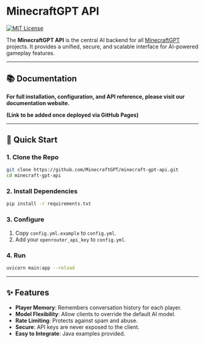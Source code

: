 # MinecraftGPT API

[![MIT License](https://img.shields.io/badge/License-MIT-green.svg)](LICENSE)

The **MinecraftGPT API** is the central AI backend for all [MinecraftGPT](https://github.com/MinecraftGPT) projects. It provides a unified, secure, and scalable interface for AI-powered gameplay features.

---

## 📚 Documentation

**For full installation, configuration, and API reference, please visit our documentation website.**

**(Link to be added once deployed via GitHub Pages)**

---

## 🚀 Quick Start

### 1. Clone the Repo
```bash
git clone https://github.com/MinecraftGPT/minecraft-gpt-api.git
cd minecraft-gpt-api
```

### 2. Install Dependencies
```bash
pip install -r requirements.txt
```

### 3. Configure
1.  Copy `config.yml.example` to `config.yml`.
2.  Add your `openrouter_api_key` to `config.yml`.

### 4. Run
```bash
uvicorn main:app --reload
```

---
## ✨ Features
- **Player Memory**: Remembers conversation history for each player.
- **Model Flexibility**: Allow clients to override the default AI model.
- **Rate Limiting**: Protects against spam and abuse.
- **Secure**: API keys are never exposed to the client.
- **Easy to Integrate**: Java examples provided.
